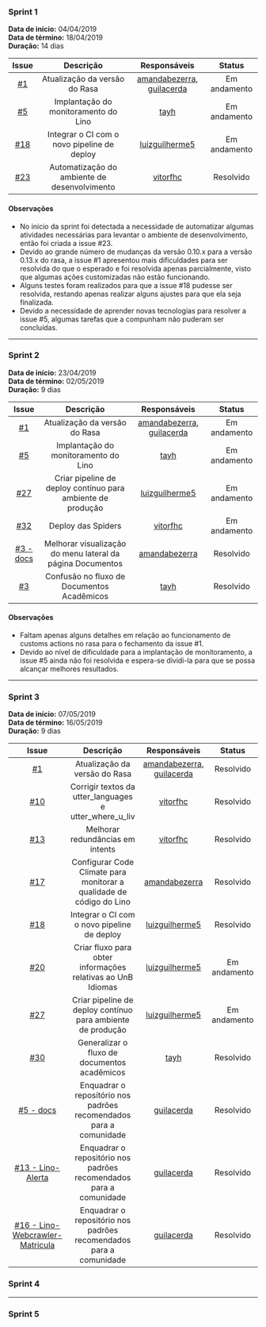 ### Sprint 1

<b>Data de início:</b> 04/04/2019              
<b>Data de término:</b> 18/04/2019             
<b>Duração:</b> 14 dias                  


| Issue | Descrição | Responsáveis | Status |
| :--: | :--: | :--: | :--: |
| [#1](https://github.com/BotLino/Lino/issues/1) | Atualização da versão do Rasa | [amandabezerra](https://github.com/amandabezerra), [guilacerda](https://github.com/guilacerda) | Em andamento | 
| [#5](https://github.com/BotLino/Lino/issues/5) | Implantação do monitoramento do Lino | [tayh](https://github.com/tayh) | Em andamento |
| [#18](https://github.com/BotLino/Lino/issues/18) | Integrar o CI com o novo pipeline de deploy | [luizguilherme5](https://github.com/luizguilherme5) | Em andamento |
| [#23](https://github.com/BotLino/Lino/issues/23) | Automatização do ambiente de desenvolvimento | [vitorfhc](https://github.com/vitorfhc) | Resolvido |

#### Observações

<html>
<ul>

<li> No início da sprint foi detectada a necessidade de automatizar algumas atividades necessárias para levantar o ambiente de desenvolvimento, então foi criada a issue #23.  </li>
<li> Devido ao grande número de mudanças da versão 0.10.x para a versão 0.13.x do rasa, a issue #1 apresentou mais dificuldades para ser resolvida do que o esperado e foi resolvida apenas parcialmente, visto que algumas ações customizadas não estão funcionando. </li>
<li> Alguns testes foram realizados para que a issue #18 pudesse ser resolvida, restando apenas realizar alguns ajustes para que ela seja finalizada. </li>
<li> Devido a necessidade de aprender novas tecnologias para resolver a issue #5, algumas tarefas que a compunham não puderam ser concluídas.   </li>

</ul>
</html>


---

### Sprint 2

<b>Data de início:</b> 23/04/2019              
<b>Data de término:</b> 02/05/2019          
<b>Duração:</b> 9 dias             

| Issue | Descrição | Responsáveis | Status |
| :--: | :--: | :--: | :--: |
| [#1](https://github.com/BotLino/Lino/issues/1) | Atualização da versão do Rasa | [amandabezerra](https://github.com/amandabezerra), [guilacerda](https://github.com/guilacerda) | Em andamento | 
| [#5](https://github.com/BotLino/Lino/issues/5) | Implantação do monitoramento do Lino | [tayh](https://github.com/tayh) | Em andamento |
| [#27](https://github.com/BotLino/Lino/issues/27) | Criar pipeline de deploy contínuo para ambiente de produção | [luizguilherme5](https://github.com/luizguilherme5) | Em andamento |
| [#32](https://github.com/BotLino/Lino/issues/27) | Deploy das Spiders | [vitorfhc](https://github.com/vitorfhc) | Em andamento |
| [#3 - docs](https://github.com/BotLino/docs/issues/3) | Melhorar visualização do menu lateral da página Documentos | [amandabezerra](https://github.com/amandabezerra) | Resolvido |
| [#3](https://github.com/BotLino/Lino/issues/3) | Confusão no fluxo de Documentos Acadêmicos | [tayh](https://github.com/tayh) | Resolvido |

#### Observações

<html>
<ul>

<li> Faltam apenas alguns detalhes em relação ao funcionamento de customs actions no rasa para o fechamento da issue #1. </li>
<li> Devido ao nível de dificuldade para a implantação de monitoramento, a issue #5 ainda não foi resolvida e espera-se dividi-la para que se possa alcançar melhores resultados. </li>

</ul>
</html>

---

### Sprint 3

<b>Data de início:</b> 07/05/2019              
<b>Data de término:</b> 16/05/2019          
<b>Duração:</b> 9 dias             

| Issue | Descrição | Responsáveis | Status |
| :--: | :--: | :--: | :--: |
| [#1](https://github.com/BotLino/Lino/issues/1) | Atualização da versão do Rasa | [amandabezerra](https://github.com/amandabezerra), [guilacerda](https://github.com/guilacerda) | Resolvido |
| [#10](https://github.com/BotLino/Lino/issues/10) | Corrigir textos da utter_languages e utter_where_u_liv | [vitorfhc](https://github.com/vitorfhc) | Resolvido |
| [#13](https://github.com/BotLino/Lino/issues/13) | Melhorar redundâncias em intents | [vitorfhc](https://github.com/vitorfhc) | Resolvido |
| [#17](https://github.com/BotLino/Lino/issues/17) | Configurar Code Climate para monitorar a qualidade de código do Lino | [amandabezerra](https://github.com/amandabezerra)| Resolvido | 
| [#18](https://github.com/BotLino/Lino/issues/18) | Integrar o CI com o novo pipeline de deploy | [luizguilherme5](https://github.com/luizguilherme5) | Resolvido |
| [#20](https://github.com/BotLino/Lino/issues/20) | Criar fluxo para obter informações relativas ao UnB Idiomas | [luizguilherme5](https://github.com/luizguilherme5) | Em andamento |
| [#27](https://github.com/BotLino/Lino/issues/27) | Criar pipeline de deploy contínuo para ambiente de produção | [luizguilherme5](https://github.com/luizguilherme5) | Em andamento |
| [#30](https://github.com/BotLino/Lino/issues/30) | Generalizar o fluxo de documentos acadêmicos | [tayh](https://github.com/tayh) | Resolvido |
| [#5 - docs](https://github.com/BotLino/docs/issues/5) | Enquadrar o repositório nos padrões recomendados para a comunidade | [guilacerda](https://github.com/guilacerda) | Resolvido |
| [#13 - Lino-Alerta](https://github.com/BotLino/Lino-Alerta/issues/13) | Enquadrar o repositório nos padrões recomendados para a comunidade | [guilacerda](https://github.com/guilacerda) | Resolvido |
| [#16 - Lino-Webcrawler-Matricula](https://github.com/BotLino/Lino-Webcrawler-Matricula/issues/16) | Enquadrar o repositório nos padrões recomendados para a comunidade | [guilacerda](https://github.com/guilacerda) | Resolvido |


### Sprint 4

---

### Sprint 5
